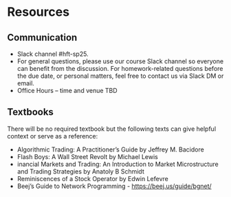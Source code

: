 # Resources

## Communication

- Slack channel #hft-sp25.
- For general questions, please use our course Slack channel so everyone can
  benefit from the discussion. For homework-related questions before the due date,
  or personal matters, feel free to contact us via Slack DM or email.
- Office Hours – time and venue TBD

## Textbooks

There will be no required textbook but the following texts can give
helpful context or serve as a reference:

- Algorithmic Trading: A Practitioner’s Guide by Jeffrey M. Bacidore
- Flash Boys: A Wall Street Revolt by Michael Lewis
- inancial Markets and Trading: An Introduction to Market Microstructure and
  Trading Strategies by Anatoly B Schmidt
- Reminiscences of a Stock Operator by Edwin Lefevre
- Beej’s Guide to Network Programming - https://beej.us/guide/bgnet/

